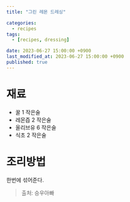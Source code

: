 ```yaml
---
title: "그린 레몬 드레싱"

categories:
  - recipes
tags:
  - [recipes, dressing]

date: 2023-06-27 15:00:00 +0900
last_modified_at: 2023-06-27 15:00:00 +0900
published: true
---
```

# 재료
* 꿀 1 작은술
* 레몬즙 2 작은술
* 올리브유 6 작은술
* 식초 2 작은술

# 조리방법
한번에 섞어준다.

> 출처: 승우아빠